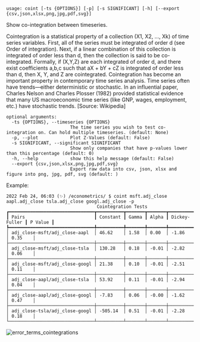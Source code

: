 ```
usage: coint [-ts {OPTIONS}] [-p] [-s SIGNIFICANT] [-h] [--export {csv,json,xlsx,png,jpg,pdf,svg}]
```

Show co-integration between timeseries.

Cointegration is a statistical property of a collection (X1, X2, ..., Xk) of time series variables. First, all of the series must be integrated of order d (see Order of integration). Next, if a linear combination of this collection is integrated of order less than d, then the collection is said to be co-integrated. Formally, if (X,Y,Z) are each integrated of order d, and there exist coefficients a,b,c such that aX + bY + cZ is integrated of order less than d, then X, Y, and Z are cointegrated. Cointegration has become an important property in contemporary time series analysis. Time series often have trends—either deterministic or stochastic. In an influential paper, Charles Nelson and Charles Plosser (1982) provided statistical evidence that many US macroeconomic time series (like GNP, wages, employment, etc.) have stochastic trends. [Source: Wikipedia]

```
optional arguments:
  -ts {OPTIONS}, --timeseries {OPTIONS}
                        The time series you wish to test co-integration on. Can hold multiple timeseries. (default: None)
  -p, --plot            Plot Z-Values (default: False)
  -s SIGNIFICANT, --significant SIGNIFICANT
                        Show only companies that have p-values lower than this percentage (default: 0)
  -h, --help            show this help message (default: False)
  --export {csv,json,xlsx,png,jpg,pdf,svg}
                        Export raw data into csv, json, xlsx and figure into png, jpg, pdf, svg (default: )
```

Example:

```
2022 Feb 24, 06:03 (✨) /econometrics/ $ coint msft.adj_close aapl.adj_close tsla.adj_close googl.adj_close -p
                                  Cointegration Tests
┏━━━━━━━━━━━━━━━━━━━━━━━━━━━━━━━━┳━━━━━━━━━━┳━━━━━━━┳━━━━━━━┳━━━━━━━━━━━━━━━┳━━━━━━━━━┓
┃ Pairs                          ┃ Constant ┃ Gamma ┃ Alpha ┃ Dickey-Fuller ┃ P Value ┃
┡━━━━━━━━━━━━━━━━━━━━━━━━━━━━━━━━╇━━━━━━━━━━╇━━━━━━━╇━━━━━━━╇━━━━━━━━━━━━━━━╇━━━━━━━━━┩
│ adj_close-msft/adj_close-aapl  │ 46.62    │ 1.58  │ 0.00  │ -1.86         │ 0.35    │
├────────────────────────────────┼──────────┼───────┼───────┼───────────────┼─────────┤
│ adj_close-msft/adj_close-tsla  │ 130.28   │ 0.18  │ -0.01 │ -2.82         │ 0.06    │
├────────────────────────────────┼──────────┼───────┼───────┼───────────────┼─────────┤
│ adj_close-msft/adj_close-googl │ 21.38    │ 0.10  │ -0.01 │ -2.51         │ 0.11    │
├────────────────────────────────┼──────────┼───────┼───────┼───────────────┼─────────┤
│ adj_close-aapl/adj_close-tsla  │ 53.92    │ 0.11  │ -0.01 │ -2.94         │ 0.04    │
├────────────────────────────────┼──────────┼───────┼───────┼───────────────┼─────────┤
│ adj_close-aapl/adj_close-googl │ -7.83    │ 0.06  │ -0.00 │ -1.62         │ 0.47    │
├────────────────────────────────┼──────────┼───────┼───────┼───────────────┼─────────┤
│ adj_close-tsla/adj_close-googl │ -505.14  │ 0.51  │ -0.01 │ -2.28         │ 0.18    │
└────────────────────────────────┴──────────┴───────┴───────┴───────────────┴─────────┘
```

![error_terms_cointegrations](https://user-images.githubusercontent.com/46355364/155514964-dd75cf17-91ae-4326-96e8-45d9a2c7b24a.png)
